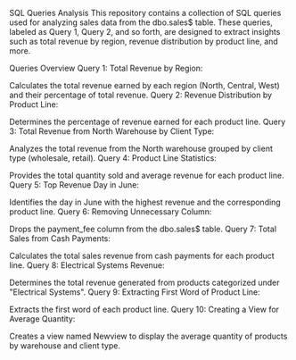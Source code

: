SQL Queries Analysis
This repository contains a collection of SQL queries used for analyzing sales data from the dbo.sales$ table. These queries, labeled as Query 1, 
Query 2, and so forth, are designed to extract insights such as total revenue by region, revenue distribution by product line, and more.

Queries Overview
Query 1: Total Revenue by Region:

Calculates the total revenue earned by each region (North, Central, West) and their percentage of total revenue.
Query 2: Revenue Distribution by Product Line:

Determines the percentage of revenue earned for each product line.
Query 3: Total Revenue from North Warehouse by Client Type:

Analyzes the total revenue from the North warehouse grouped by client type (wholesale, retail).
Query 4: Product Line Statistics:

Provides the total quantity sold and average revenue for each product line.
Query 5: Top Revenue Day in June:

Identifies the day in June with the highest revenue and the corresponding product line.
Query 6: Removing Unnecessary Column:

Drops the payment_fee column from the dbo.sales$ table.
Query 7: Total Sales from Cash Payments:

Calculates the total sales revenue from cash payments for each product line.
Query 8: Electrical Systems Revenue:

Determines the total revenue generated from products categorized under "Electrical Systems".
Query 9: Extracting First Word of Product Line:

Extracts the first word of each product line.
Query 10: Creating a View for Average Quantity:

Creates a view named Newview to display the average quantity of products by warehouse and client type.
